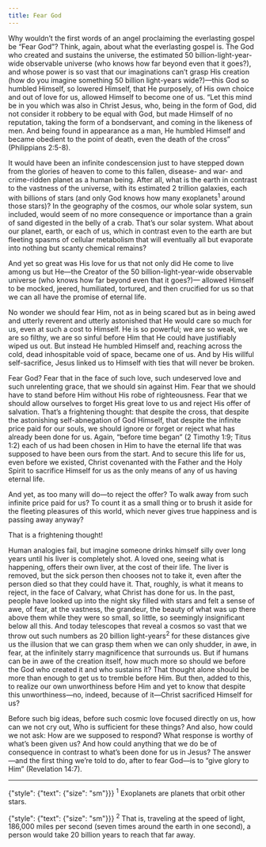 ```yaml
---
title: Fear God
---
```


Why wouldn’t the first words of an angel proclaiming the everlasting gospel be “Fear God”? Think, again, about what the everlasting gospel is. The God who created and sustains the universe, the estimated 50 billion-light-year-wide observable universe (who knows how far beyond even that it goes?), and whose power is so vast that our imaginations can’t grasp His creation (how do you imagine something 50 billion light-years wide?)—this God so humbled Himself, so lowered Himself, that He purposely, of His own choice and out of love for us, allowed Himself to become one of us. “Let this mind be in you which was also in Christ Jesus, who, being in the form of God, did not consider it robbery to be equal with God, but made Himself of no reputation, taking the form of a bondservant, and coming in the likeness of men. And being found in appearance as a man, He humbled Himself and became obedient to the point of death, even the death of the cross” (Philippians 2:5-8).

It would have been an infinite condescension just to have stepped down from the glories of heaven to come to this fallen, disease- and war- and crime-ridden planet as a human being. After all, what is the earth in contrast to the vastness of the universe, with its estimated 2 trillion galaxies, each with billions of stars (and only God knows how many exoplanets<sup>1</sup> around those stars)? In the geography of the cosmos, our whole solar system, sun included, would seem of no more consequence or importance than a grain of sand digested in the belly of a crab. That’s our solar system. What about our planet, earth, or each of us, which in contrast even to the earth are but fleeting spasms of cellular metabolism that will eventually all but evaporate into nothing but scanty chemical remains?

And yet so great was His love for us that not only did He come to live among us but He—the Creator of the 50 billion-light-year-wide observable universe (who knows how far beyond even that it goes?)— allowed Himself to be mocked, jeered, humiliated, tortured, and then crucified for us so that we can all have the promise of eternal life.

No wonder we should fear Him, not as in being scared but as in being awed and utterly reverent and utterly astonished that He would care so much for us, even at such a cost to Himself. He is so powerful; we are so weak, we are so filthy, we are so sinful before Him that He could have justifiably wiped us out. But instead He humbled Himself and, reaching across the cold, dead inhospitable void of space, became one of us. And by His willful self-sacrifice, Jesus linked us to Himself with ties that will never be broken.

Fear God? Fear that in the face of such love, such undeserved love and such unrelenting grace, that we should sin against Him. Fear that we should have to stand before Him without His robe of righteousness. Fear that we should allow ourselves to forget His great love to us and reject His offer of salvation. That’s a frightening thought: that despite the cross, that despite the astonishing self-abnegation of God Himself, that despite the infinite price paid for our souls, we should ignore or forget or reject what has already been done for us. Again, “before time began” (2 Timothy 1:9; Titus 1:2) each of us had been chosen in Him to have the eternal life that was supposed to have been ours from the start. And to secure this life for us, even before we existed, Christ covenanted with the Father and the Holy Spirit to sacrifice Himself for us as the only means of any of us having eternal life.

And yet, as too many will do—to reject the offer? To walk away from such infinite price paid for us? To count it as a small thing or to brush it aside for the fleeting pleasures of this world, which never gives true happiness and is passing away anyway?

That is a frightening thought!

Human analogies fail, but imagine someone drinks himself silly over long years until his liver is completely shot. A loved one, seeing what is happening, offers their own liver, at the cost of their life. The liver is removed, but the sick person then chooses not to take it, even after the person died so that they could have it. That, roughly, is what it means to reject, in the face of Calvary, what Christ has done for us. In the past, people have looked up into the night sky filled with stars and felt a sense of awe, of fear, at the vastness, the grandeur, the beauty of what was up there above them while they were so small, so little, so seemingly insignificant below all this. And today telescopes that reveal a cosmos so vast that we throw out such numbers as 20 billion light-years<sup>2</sup> for these distances give us the illusion that we can grasp them when we can only shudder, in awe, in fear, at the infinitely starry magnificence that surrounds us. But if humans can be in awe of the creation itself, how much more so should we before the God who created it and who sustains it? That thought alone should be more than enough to get us to tremble before Him. But then, added to this, to realize our own unworthiness before Him and yet to know that despite this unworthiness—no, indeed, because of it—Christ sacrificed Himself for us?

Before such big ideas, before such cosmic love focused directly on us, how can we not cry out, Who is sufficient for these things? And also, how could we not ask: How are we supposed to respond? What response is worthy of what’s been given us? And how could anything that we do be of consequence in contrast to what’s been done for us in Jesus? The answer—and the first thing we’re told to do, after to fear God—is to “give glory to Him” (Revelation 14:7).

---

{"style": {"text": {"size": "sm"}}}
<sup>1</sup> Exoplanets are planets that orbit other stars.

{"style": {"text": {"size": "sm"}}}
<sup>2</sup> That is, traveling at the speed of light, 186,000 miles per second (seven times around the earth in one second), a person would take 20 billion years to reach that far away.